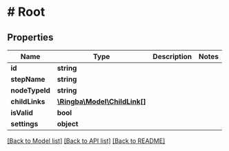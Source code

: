 # # Root

## Properties

Name | Type | Description | Notes
------------ | ------------- | ------------- | -------------
**id** | **string** |  |
**stepName** | **string** |  |
**nodeTypeId** | **string** |  |
**childLinks** | [**\Ringba\Model\ChildLink[]**](ChildLink.md) |  |
**isValid** | **bool** |  |
**settings** | **object** |  |

[[Back to Model list]](../../README.md#models) [[Back to API list]](../../README.md#endpoints) [[Back to README]](../../README.md)
